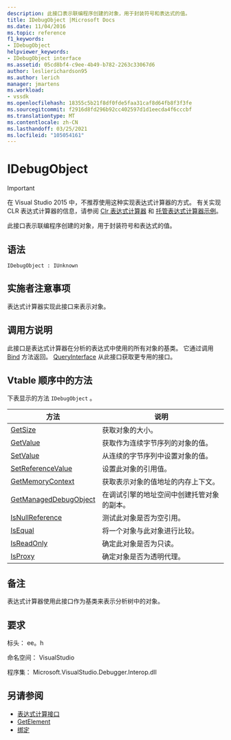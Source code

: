 ```yaml
---
description: 此接口表示联编程序创建的对象，用于封装符号和表达式的值。
title: IDebugObject |Microsoft Docs
ms.date: 11/04/2016
ms.topic: reference
f1_keywords:
- IDebugObject
helpviewer_keywords:
- IDebugObject interface
ms.assetid: 05cd8bf4-c9ee-4b49-b782-2263c33067d6
author: leslierichardson95
ms.author: lerich
manager: jmartens
ms.workload:
- vssdk
ms.openlocfilehash: 18355c5b21f8df0fde5faa31caf8d64fb8f3f3fe
ms.sourcegitcommit: f2916d8fd296b92cc402597d1d1eecda4f6cccbf
ms.translationtype: MT
ms.contentlocale: zh-CN
ms.lasthandoff: 03/25/2021
ms.locfileid: "105054161"
---
```

# <a name="idebugobject"></a>IDebugObject
> [!IMPORTANT]
> 在 Visual Studio 2015 中，不推荐使用这种实现表达式计算器的方式。 有关实现 CLR 表达式计算器的信息，请参阅 [Clr 表达式计算器](https://github.com/Microsoft/ConcordExtensibilitySamples/wiki/CLR-Expression-Evaluators) 和 [托管表达式计算器示例](https://github.com/Microsoft/ConcordExtensibilitySamples/wiki/Managed-Expression-Evaluator-Sample)。

 此接口表示联编程序创建的对象，用于封装符号和表达式的值。

## <a name="syntax"></a>语法

```
IDebugObject : IUnknown
```

## <a name="notes-for-implementers"></a>实施者注意事项
 表达式计算器实现此接口来表示对象。

## <a name="notes-for-callers"></a>调用方说明
 此接口是表达式计算器在分析的表达式中使用的所有对象的基类。 它通过调用 [Bind](../../../extensibility/debugger/reference/idebugbinder-bind.md) 方法返回。 [QueryInterface](/cpp/atl/queryinterface) 从此接口获取更专用的接口。

## <a name="methods-in-vtable-order"></a>Vtable 顺序中的方法
 下表显示的方法 `IDebugObject` 。

|方法|说明|
|------------|-----------------|
|[GetSize](../../../extensibility/debugger/reference/idebugobject-getsize.md)|获取对象的大小。|
|[GetValue](../../../extensibility/debugger/reference/idebugobject-getvalue.md)|获取作为连续字节序列的对象的值。|
|[SetValue](../../../extensibility/debugger/reference/idebugobject-setvalue.md)|从连续的字节序列中设置对象的值。|
|[SetReferenceValue](../../../extensibility/debugger/reference/idebugobject-setreferencevalue.md)|设置此对象的引用值。|
|[GetMemoryContext](../../../extensibility/debugger/reference/idebugobject-getmemorycontext.md)|获取表示对象的值地址的内存上下文。|
|[GetManagedDebugObject](../../../extensibility/debugger/reference/idebugobject-getmanageddebugobject.md)|在调试引擎的地址空间中创建托管对象的副本。|
|[IsNullReference](../../../extensibility/debugger/reference/idebugobject-isnullreference.md)|测试此对象是否为空引用。|
|[IsEqual](../../../extensibility/debugger/reference/idebugobject-isequal.md)|将一个对象与此对象进行比较。|
|[IsReadOnly](../../../extensibility/debugger/reference/idebugobject-isreadonly.md)|确定此对象是否为只读。|
|[IsProxy](../../../extensibility/debugger/reference/idebugobject-isproxy.md)|确定对象是否为透明代理。|

## <a name="remarks"></a>备注
 表达式计算器使用此接口作为基类来表示分析树中的对象。

## <a name="requirements"></a>要求
 标头： ee。h

 命名空间： VisualStudio

 程序集： Microsoft.VisualStudio.Debugger.Interop.dll

## <a name="see-also"></a>另请参阅
- [表达式计算接口](../../../extensibility/debugger/reference/expression-evaluation-interfaces.md)
- [GetElement](../../../extensibility/debugger/reference/idebugarrayobject-getelement.md)
- [绑定](../../../extensibility/debugger/reference/idebugbinder-bind.md)
